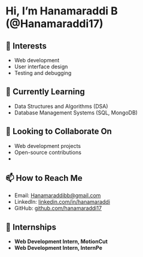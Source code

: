 # Hi, I’m Hanamaraddi B (@Hanamaraddi17)
## 👀 Interests
- Web development
- User interface design
- Testing and debugging

## 🌱 Currently Learning
- Data Structures and Algorithms (DSA)
- Database Management Systems (SQL, MongoDB)

## 💞️ Looking to Collaborate On
- Web development projects
- Open-source contributions
- 
## 📫 How to Reach Me
- Email: [Hanamaraddibb@gmail.com](mailto:Hanamaraddibb@gmail.com)
- LinkedIn: [linkedin.com/in/hanamaraddi](https://www.linkedin.com/in/hanamaraddi)
- GitHub: [github.com/hanamaraddi17](https://github.com/Hanamaraddi17)
  
## 💼 Internships
- **Web Development Intern, MotionCut**
- **Web Development Intern, InternPe**

<!---
Hanamaraddi17/Hanamaraddi17 is a ✨ special ✨ repository because its `README.md` (this file) appears on your GitHub profile.
You can click the Preview link to take a look at your changes.
--->
